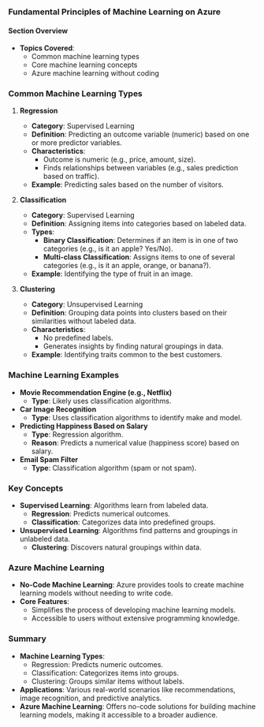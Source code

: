 ### Fundamental Principles of Machine Learning on Azure

#### Section Overview
- **Topics Covered**:
  - Common machine learning types
  - Core machine learning concepts
  - Azure machine learning without coding

### Common Machine Learning Types

1. **Regression**
   - **Category**: Supervised Learning
   - **Definition**: Predicting an outcome variable (numeric) based on one or more predictor variables.
   - **Characteristics**:
     - Outcome is numeric (e.g., price, amount, size).
     - Finds relationships between variables (e.g., sales prediction based on traffic).
   - **Example**: Predicting sales based on the number of visitors.

2. **Classification**
   - **Category**: Supervised Learning
   - **Definition**: Assigning items into categories based on labeled data.
   - **Types**:
     - **Binary Classification**: Determines if an item is in one of two categories (e.g., is it an apple? Yes/No).
     - **Multi-class Classification**: Assigns items to one of several categories (e.g., is it an apple, orange, or banana?).
   - **Example**: Identifying the type of fruit in an image.

3. **Clustering**
   - **Category**: Unsupervised Learning
   - **Definition**: Grouping data points into clusters based on their similarities without labeled data.
   - **Characteristics**:
     - No predefined labels.
     - Generates insights by finding natural groupings in data.
   - **Example**: Identifying traits common to the best customers.

### Machine Learning Examples
- **Movie Recommendation Engine (e.g., Netflix)**
  - **Type**: Likely uses classification algorithms.
- **Car Image Recognition**
  - **Type**: Uses classification algorithms to identify make and model.
- **Predicting Happiness Based on Salary**
  - **Type**: Regression algorithm.
  - **Reason**: Predicts a numerical value (happiness score) based on salary.
- **Email Spam Filter**
  - **Type**: Classification algorithm (spam or not spam).

### Key Concepts
- **Supervised Learning**: Algorithms learn from labeled data.
  - **Regression**: Predicts numerical outcomes.
  - **Classification**: Categorizes data into predefined groups.
- **Unsupervised Learning**: Algorithms find patterns and groupings in unlabeled data.
  - **Clustering**: Discovers natural groupings within data.

### Azure Machine Learning
- **No-Code Machine Learning**: Azure provides tools to create machine learning models without needing to write code.
- **Core Features**:
  - Simplifies the process of developing machine learning models.
  - Accessible to users without extensive programming knowledge.

### Summary
- **Machine Learning Types**:
  - Regression: Predicts numeric outcomes.
  - Classification: Categorizes items into groups.
  - Clustering: Groups similar items without labels.
- **Applications**: Various real-world scenarios like recommendations, image recognition, and predictive analytics.
- **Azure Machine Learning**: Offers no-code solutions for building machine learning models, making it accessible to a broader audience.